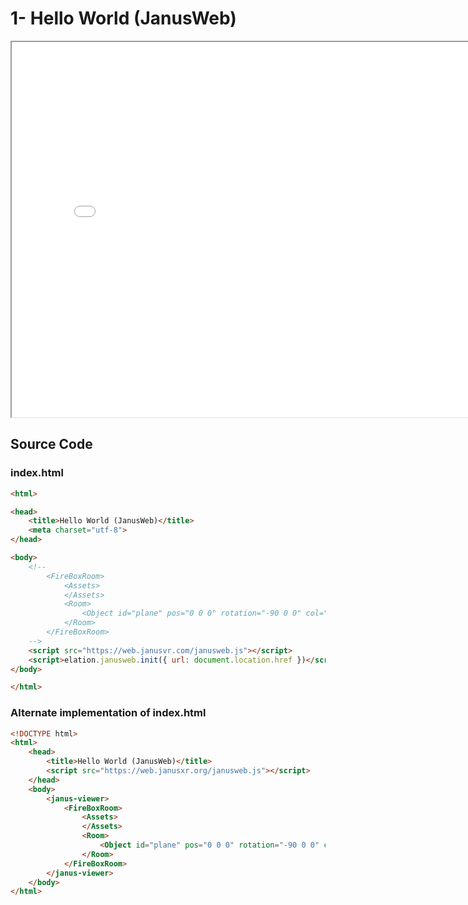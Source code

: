# 1- Hello World (JanusWeb)

<iframe src="../src/JanusWeb/index.html" width="800" height="600"></iframe>

## Source Code

### index.html

```html
<html>

<head>
    <title>Hello World (JanusWeb)</title>
    <meta charset="utf-8">
</head>

<body>
    <!--
        <FireBoxRoom>
            <Assets>
            </Assets>
            <Room>
                <Object id="plane" pos="0 0 0" rotation="-90 0 0" col="green" scale="10 10 1" collision_id="plane" lighting="false" />
            </Room>
        </FireBoxRoom>
    -->
    <script src="https://web.janusvr.com/janusweb.js"></script>
    <script>elation.janusweb.init({ url: document.location.href })</script>
</body>

</html>
```

### Alternate implementation of index.html

```html
<!DOCTYPE html>
<html>
    <head>
        <title>Hello World (JanusWeb)</title>
        <script src="https://web.janusxr.org/janusweb.js"></script>
    </head>
    <body>
        <janus-viewer>
            <FireBoxRoom>
                <Assets>
                </Assets>
                <Room>
                    <Object id="plane" pos="0 0 0" rotation="-90 0 0" col="green" scale="10 10 1" collision_id="plane" lighting="false" />
                </Room>
            </FireBoxRoom>
        </janus-viewer>
    </body>
</html>
```
